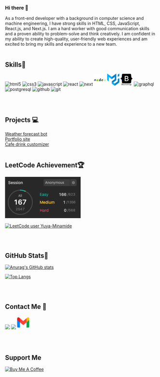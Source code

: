 ### Hi there 👋

As a front-end developer with a background in computer science and machine engineering, I have strong skills in HTML, CSS, JavaScript, React.js, and Next.js. I am a hard worker with good communication skills and a proven ability to problem-solve and think creatively. I am confident in my ability to create high-quality, user-friendly web experiences and am excited to bring my skills and experience to a new team.
<br />
<br />

## Skills📌

<p align="left"> 
  <img alt="html5" src="https://img.icons8.com/color/48/undefined/html-5--v1.png"/>
  <img alt="css3" src="https://img.icons8.com/color/48/undefined/css3.png"/>
  <img alt="javascript" src="https://img.icons8.com/color/48/undefined/javascript--v1.png"/>
  <img alt="react" src="https://img.icons8.com/office/40/undefined/react.png"/>
  <img alt="next" src="https://upload.wikimedia.org/wikipedia/commons/8/8e/Nextjs-logo.svg" width="40" height="40"/>
  <img alt="nodejs" src="https://raw.githubusercontent.com/devicons/devicon/master/icons/nodejs/nodejs-original-wordmark.svg" width="40" height="40"/>
  <img alt="material-ui" src="./image/material-ui-1.svg" width="40" height="40"/>
  <img alt="bootstrap" src="https://raw.githubusercontent.com/devicons/devicon/master/icons/bootstrap/bootstrap-plain-wordmark.svg" width="40" height="40"/>
  <img alt="graphql" src="https://img.icons8.com/color/48/undefined/graphql.png"/>
  <img alt="postgresql" src="https://img.icons8.com/color/48/undefined/postgreesql.png"/>
  <img alt="github" src="https://img.icons8.com/material-outlined/48/undefined/github.png"/>
  <img alt="git" src="https://www.vectorlogo.zone/logos/git-scm/git-scm-icon.svg" width="40" height="40"/> 
</p>

<br />
<br />

## Projects 💻

<a href="https://github.com/yuya-minamide/weather-forecast-bot">
 Weather forecast bot
</a>
<br />

<a href="https://github.com/yuya-minamide/portfolio">
 Portfolio site
</a>
<br />

<a href="https://github.com/HidemichiShimura/cafe-drink-customizer">
 Cafe drink customizer
</a>

<br />
<br />

## LeetCode Achievement🏆

<a href="https://leetcode.com/Yuya-Minamide/"><img src="./image/leet-code.png" alt="leet-code" width="250"/></a>

[![LeetCode user Yuya-Minamide](https://img.shields.io/badge/dynamic/json?style=for-the-badge&labelColor=black&color=%23ffa116&label=Solved&query=solvedOverTotal&url=https%3A%2F%2Fleetcode-badge.vercel.app%2Fapi%2Fusers%2FYuya-Minamide&logo=leetcode&logoColor=yellow)](https://leetcode.com/Yuya-Minamide/)

<br />
<br />

## GitHub Stats🌴

[![Anurag's GitHub stats](https://github-readme-stats.vercel.app/api?username=yuya-minamide&count_private=true&theme=dracula&show_icons=true)](https://github.com/yuya-minamide/github-readme-stats)

[![Top Langs](https://github-readme-stats.vercel.app/api/top-langs/?username=yuya-minamide&layout=compact&theme=dracula)](https://github.com/yuya-minamide/github-readme-stats)

<br />
<br />

## Contact Me 🤙

<p align="left"> 
  <a href="https://www.linkedin.com/in/yuya-minamide" target="_blank"><img src="https://img.icons8.com/color/48/undefined/linkedin-circled--v1.png"/></a>
  <a href="https://www.facebook.com/people/%E5%8D%97%E5%87%BA%E9%9B%84%E5%93%89/100063647795454/" target="_blank"><img src="https://img.icons8.com/color/48/undefined/facebook-new.png"/></a>
  <a href="mailto:dettu1003@gmail.com"><img  src="./image/gmail.png" alt="gmail/" height="45" width="40" /></a>
</p>

<br />
<br />

## Support Me

<a href="https://www.buymeacoffee.com/dettu1003" target="_blank"><img src="https://cdn.buymeacoffee.com/buttons/v2/default-yellow.png" alt="Buy Me A Coffee" width="250" ></a>
